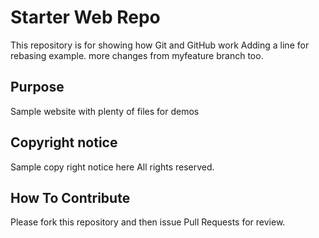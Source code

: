 # Starter Web Repo

This repository is for showing how Git and GitHub work
Adding a line for rebasing example.
more changes from myfeature branch too.

## Purpose

Sample website with plenty of files for demos

## Copyright notice
Sample copy right notice here
All rights reserved.

## How To Contribute
Please fork this repository and then issue Pull Requests for review.
